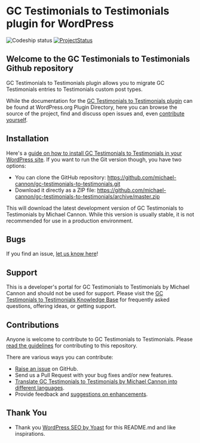 # GC Testimonials to Testimonials plugin for WordPress

![Codeship status](https://www.codeship.io/projects/7078d850-72b7-0131-ab14-4e46b2fa20d2/status)
[![ProjectStatus](http://stillmaintained.com/michael-cannon/gc-testimonials-to-testimonials.png)](http://stillmaintained.com/michael-cannon/gc-testimonials-to-testimonials)

## Welcome to the GC Testimonials to Testimonials Github repository

GC Testimonials to Testimonials plugin allows you to migrate GC Testimonials entries to Testimonials custom post types.

While the documentation for the [GC Testimonials to Testimonials plugin](http://wordpress.org/plugins/gc-testimonials-to-testimonials/) can be found at WordPress.org Plugin Directory, here you can browse the source of the project, find and discuss open issues and, even [contribute yourself](https://github.com/michael-cannon/gc-testimonials-to-testimonials/blob/master/CONTRIBUTING.md).

## Installation

Here's a [guide on how to install GC Testimonials to Testimonials in your WordPress site](http://wordpress.org/plugins/gc-testimonials-to-testimonials/installation/). If you want to run the Git version though, you have two options:

* You can clone the GitHub repository: https://github.com/michael-cannon/gc-testimonials-to-testimonials.git
* Download it directly as a ZIP file: https://github.com/michael-cannon/gc-testimonials-to-testimonials/archive/master.zip

This will download the latest development version of GC Testimonials to Testimonials by Michael Cannon. While this version is usually stable, it is not recommended for use in a production environment.

## Bugs

If you find an issue, [let us know here](https://github.com/michael-cannon/gc-testimonials-to-testimonials/issues/new)!

## Support

This is a developer's portal for GC Testimonials to Testimonials by Michael Cannon and should not be used for support. Please visit the [GC Testimonials to Testimonials Knowledge Base](https://aihrus.zendesk.com/categories/20104507-Testimonials-Widget) for frequently asked questions, offering ideas, or getting support.

## Contributions

Anyone is welcome to contribute to GC Testimonials to Testimonials. Please [read the guidelines](https://github.com/michael-cannon/gc-testimonials-to-testimonials/blob/master/CONTRIBUTING.md) for contributing to this repository.

There are various ways you can contribute:

* [Raise an issue](https://github.com/michael-cannon/gc-testimonials-to-testimonials/issues) on GitHub.
* Send us a Pull Request with your bug fixes and/or new features.
* [Translate GC Testimonials to Testimonials by Michael Cannon into different languages](https://aihrus.zendesk.com/entries/23691557-How-do-I-change-Testimonials-Widget-text-labels-).
* Provide feedback and [suggestions on enhancements](https://github.com/michael-cannon/gc-testimonials-to-testimonials/issues?direction=desc&labels=Enhancement&page=1&sort=created&state=open).

## Thank You
* Thank you [WordPress SEO by Yoast](https://github.com/jdevalk/wordpress-seo/blob/master/README.md) for this README.md and like inspirations.
